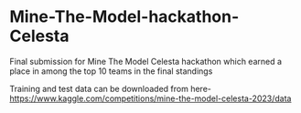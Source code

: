 # Mine-The-Model-hackathon-Celesta
Final submission for Mine The Model Celesta hackathon which earned a place in among the top 10 teams in the final standings

Training and test data can be downloaded from here-
https://www.kaggle.com/competitions/mine-the-model-celesta-2023/data
